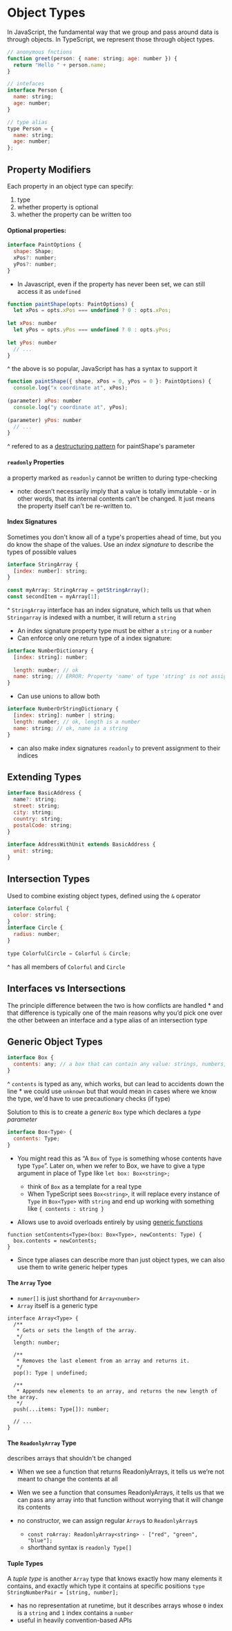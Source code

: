 # Object Types
In JavaScript, the fundamental way that we group and pass around data is through objects. 
In TypeScript, we represent those through object types.
```javascript
// anonymous fnctions
function greet(person: { name: string; age: number }) {
  return "Hello " + person.name;
}

// intefaces
interface Person {
  name: string;
  age: number;
}

// type alias
type Person = {
  name: string;
  age: number;
};
```

## Property Modifiers
Each property in an object type can specify:
1. type
2. whether property is optional
3. whether the property can be written too

#### Optional properties:
```javascript
interface PaintOptions {
  shape: Shape;
  xPos?: number;
  yPos?: number;
}
```
* In Javascript, even if the property has never been set, we can still access it as `undefined`
```javascript
function paintShape(opts: PaintOptions) {
  let xPos = opts.xPos === undefined ? 0 : opts.xPos;
       
let xPos: number
  let yPos = opts.yPos === undefined ? 0 : opts.yPos;
       
let yPos: number
  // ...
}
```
^ the above is so popular, JavaScript has has a syntax to support it
```javascript
function paintShape({ shape, xPos = 0, yPos = 0 }: PaintOptions) {
  console.log("x coordinate at", xPos);
                                  
(parameter) xPos: number
  console.log("y coordinate at", yPos);
                                  
(parameter) yPos: number
  // ...
}
```
^ refered to as a [destructuring pattern](https://developer.mozilla.org/en-US/docs/Web/JavaScript/Reference/Operators/Destructuring_assignment) for paintShape's parameter 

#### `readonly` Properties
a property marked as `readonly` cannot be written to during type-checking
* note: doesn’t necessarily imply that a value is totally immutable - or in other words, that its internal contents can’t be changed. It just means the property itself can’t be re-written to.

#### Index Signatures
Sometimes you don't know all of a type's properties ahead of time, but you do know the shape of the values. 
Use an _index signature_ to describe the types of possible values

```javascript
interface StringArray {
  [index: number]: string;
}
 
const myArray: StringArray = getStringArray();
const secondItem = myArray[1];
```
^ `StringArray` interface has an index signature, which tells us that when `Stringarray` is indexed with a number, it will return a `string`

* An index signature property type must be either a `string` or a `number`
* Can enforce only one return type of a index signature:
```javascript
interface NumberDictionary {
  [index: string]: number;
 
  length: number; // ok
  name: string; // ERROR: Property 'name' of type 'string' is not assignable to 'string' index type 'number'.
}
```
* Can use unions to allow both
```javascript
interface NumberOrStringDictionary {
  [index: string]: number | string;
  length: number; // ok, length is a number
  name: string; // ok, name is a string
}
```
* can also make index signatures `readonly` to prevent assignment to their indices 

## Extending Types
```javascript
interface BasicAddress {
  name?: string;
  street: string;
  city: string;
  country: string;
  postalCode: string;
}
 
interface AddressWithUnit extends BasicAddress {
  unit: string;
}
```

## Intersection Types
Used to combine existing object types, defined using the `&` operator
```javascript
interface Colorful {
  color: string;
}
interface Circle {
  radius: number;
}
 
type ColorfulCircle = Colorful & Circle;
````
^ has all members of `Colorful` and `Circle`

## Interfaces vs Intersections
The principle difference between the two is how conflicts are handled
	* and that difference is typically one of the main reasons why you’d pick one over the other between an interface and a type alias of an intersection type

## Generic Object Types
```javascript
interface Box {
  contents: any; // a box that can contain any value: strings, numbers, Giraffes, whatever.
}
```
^ `contents` is typed as any, which works, but can lead to accidents down the line
	* we could use `unknown` but that would mean in cases where we know the type, we'd have to use precautionary checks (if type)

Solution to this is to create a _generic_ `Box` type which declares a _type parameter_
```javascript
interface Box<Type> {
  contents: Type;
}
```
* You might read this as “A `Box` of `Type` is something whose contents have type `Type`”. Later on, when we refer to Box, we have to give a type argument in place of Type like `let box: Box<string>;`
	* think of `Box` as a template for a real type
	* When TypeScript sees `Box<string>`, it will replace every instance of `Type` in `Box<Type>` with `string` and end up working with something like `{ contents : string }` 

* Allows use to avoid overloads entirely by using [generic functions](https://www.typescriptlang.org/docs/handbook/2/functions.html#generic-functions)
```
function setContents<Type>(box: Box<Type>, newContents: Type) {
  box.contents = newContents;
}
```

* Since type aliases can describe more than just object types, we can also use them to write generic helper types

#### The `Array` Tyoe
* `numer[]` is just shorthand for `Array<number>`
* `Array` itself is a generic type
```
interface Array<Type> {
  /**
   * Gets or sets the length of the array.
   */
  length: number;
 
  /**
   * Removes the last element from an array and returns it.
   */
  pop(): Type | undefined;
 
  /**
   * Appends new elements to an array, and returns the new length of the array.
   */
  push(...items: Type[]): number;
 
  // ...
}
```

#### The `ReadonlyArray` Type
describes arrays that shouldn't be changed

* When we see a function that returns ReadonlyArrays, it tells us we’re not meant to change the contents at all
* Wen we see a function that consumes ReadonlyArrays, it tells us that we can pass any array into that function without worrying that it will change its contents

* no constructor, we can assign regular `Array`s to `ReadonlyArray`s 
  * `const roArray: ReadonlyArray<string> - ["red", "green", "blue"];`
  * shorthand syntax is `readonly Type[]`

#### Tuple Types
A _tuple type_ is another `Array` type that knows exactly how many elements it contains, and exactly which type it contains at specific positions
`type StringNumberPair = [string, number];`

* has no representation at runetime, but it describes arrays whose `0` index is a `string` and `1` index contains a `number`
* useful in heavily convention-based APIs